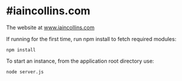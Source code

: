 #iaincollins.com
===============

The website at www.iaincollins.com

If running for the first time, run npm install to fetch required modules:

    npm install

To start an instance, from the application root directory use:

    node server.js
